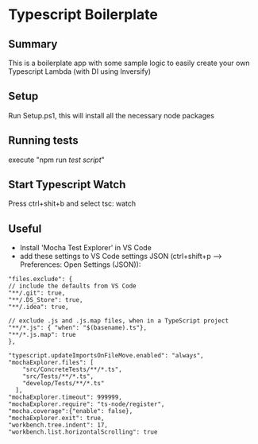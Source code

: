 # Typescript Boilerplate

## Summary

This is a boilerplate app with some sample logic to easily create your own Typescript Lambda (with DI using Inversify)

## Setup

Run Setup.ps1, this will install all the necessary node packages

## Running tests

execute "npm run _test script_"

## Start Typescript Watch

Press ctrl+shit+b and select tsc: watch

## Useful

-   Install 'Mocha Test Explorer' in VS Code
-   add these settings to VS Code settings JSON (ctrl+shift+p --> Preferences: Open Settings (JSON)):

```
"files.exclude": {
// include the defaults from VS Code
"**/.git": true,
"**/.DS_Store": true,
"**/.idea": true,

// exclude .js and .js.map files, when in a TypeScript project
"**/*.js": { "when": "$(basename).ts"},
"**/*.js.map": true
},

"typescript.updateImportsOnFileMove.enabled": "always",
"mochaExplorer.files": [
    "src/ConcreteTests/**/*.ts",
    "src/Tests/**/*.ts",
    "develop/Tests/**/*.ts"
  ],
"mochaExplorer.timeout": 999999,
"mochaExplorer.require": "ts-node/register",
"mocha.coverage":{"enable": false},
"mochaExplorer.exit": true,
"workbench.tree.indent": 17,
"workbench.list.horizontalScrolling": true
```
